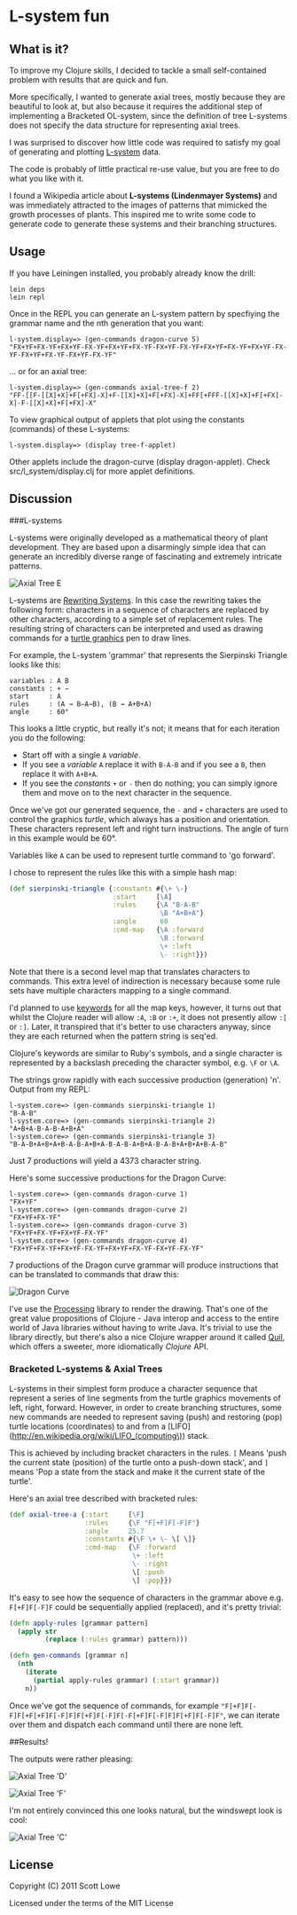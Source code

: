 L-system fun
============

What is it?
----------
To improve my Clojure skills, I decided to tackle a small self-contained problem with results that are quick and fun.

More specifically, I wanted to generate axial trees, mostly because they are beautiful to look at, but also because it requires the additional step of implementing a Bracketed OL-system, since the definition of tree L-systems does not specify the data structure for representing axial trees.

I was surprised to discover how little code was required to satisfy my goal of generating and plotting [L-system] data.

The code is probably of little practical re-use value, but you are free to do what you like with it.

I found a Wikipedia article about **L-systems (Lindenmayer Systems)** and was immediately attracted to the images of patterns that mimicked the growth processes of plants. This inspired me to write some code to generate code to generate these systems and their branching structures.

Usage
-----

If you have Leiningen installed, you probably already know the drill:

    lein deps
    lein repl

Once in the REPL you can generate an L-system pattern by specfiying the
grammar name and the nth generation that you want:

    l-system.display=> (gen-commands dragon-curve 5)
    "FX+YF+FX-YF+FX+YF-FX-YF+FX+YF+FX-YF-FX+YF-FX-YF+FX+YF+FX-YF+FX+YF-FX-YF-FX+YF+FX-YF-FX+YF-FX-YF"
    
... or for an axial tree:

    l-system.display=> (gen-commands axial-tree-f 2)
    "FF-[[F-[[X]+X]+F[+FX]-X]+F-[[X]+X]+F[+FX]-X]+FF[+FFF-[[X]+X]+F[+FX]-X]-F-[[X]+X]+F[+FX]-X"

To view graphical output of applets that plot using the constants (commands) of these L-systems:

    l-system.display=> (display tree-f-applet)

Other applets include the dragon-curve (display dragon-applet). Check src/l_system/display.clj for more applet definitions.


Discussion
----------

###L-systems

L-systems were originally developed as a mathematical theory of plant development. They are based upon a disarmingly simple idea that can generate an incredibly diverse range of fascinating and extremely intricate patterns.

![Axial Tree E](img/axial-tree-e.png)

L-systems are [Rewriting Systems](http://en.wikipedia.org/wiki/Rewriting_system). In this case the rewriting takes the following form: characters in a sequence of characters are replaced
by other characters, according to a simple set of replacement rules. The resulting string of characters can be interpreted and used as drawing commands for a
[turtle graphics](http://en.wikipedia.org/wiki/Turtle_graphics) pen to
draw lines.

For example, the L-system 'grammar' that represents the Sierpinski Triangle looks like this:

    variables : A B
    constants : + −
    start     : A
    rules     : (A → B−A−B), (B → A+B+A)
    angle     : 60°

This looks a little cryptic, but really it's not; it means that for each iteration you do the following:

  - Start off with a single `A` _variable_.
  - If you see a _variable_ `A` replace it with `B-A-B` and if you see a `B`, then replace it with `A+B+A`.
  - If you see the _constants_ `+` or `-` then do nothing; you can simply ignore them and move on to the next
    character in the sequence.

Once we've got our generated sequence, the `-` and `+` characters are used to control the graphics _turtle_, which always has a position and orientation. These characters represent left and right turn instructions. The angle of turn in this example would be 60°.

Variables like `A` can be used to represent turtle command to 'go forward'.

I chose to represent the rules like this with a simple hash map:

```clojure
(def sierpinski-triangle {:constants #{\+ \-}
                          :start     [\A]
                          :rules     {\A "B-A-B"
                                      \B "A+B+A"}
                          :angle      60
                          :cmd-map   {\A :forward
                                      \B :forward
                                      \+ :left
                                      \- :right}})
```
Note that there is a second level map that translates characters to
commands. This extra level of indirection is necessary because some rule sets have multiple characters mapping to a single command.

I'd planned to use [keywords](http://clojure.org/data_structures#toc8) for all the map keys, however, it turns out that whilst the Clojure reader will allow `:A`, `:B` or `:+`, it does not presently allow `:[` or `:]`. Later, it transpired that it's better to use characters anyway, since they are each   returned when the pattern string
is seq'ed.

Clojure's keywords are similar to Ruby's symbols, and a single character is represented by a backslash preceding the character symbol, e.g. `\F` or `\A`.

The strings grow rapidly with each successive production (generation) 'n'. Output from my REPL:

    l-system.core=> (gen-commands sierpinski-triangle 1)
    "B-A-B"
    l-system.core=> (gen-commands sierpinski-triangle 2)
    "A+B+A-B-A-B-A+B+A"
    l-system.core=> (gen-commands sierpinski-triangle 3)
    "B-A-B+A+B+A+B-A-B-A+B+A-B-A-B-A+B+A-B-A-B+A+B+A+B-A-B"

Just 7 productions will yield a 4373 character string.

Here's some successive productions for the Dragon Curve:

    l-system.core=> (gen-commands dragon-curve 1)
    "FX+YF"
    l-system.core=> (gen-commands dragon-curve 2)
    "FX+YF+FX-YF"
    l-system.core=> (gen-commands dragon-curve 3)
    "FX+YF+FX-YF+FX+YF-FX-YF"
    l-system.core=> (gen-commands dragon-curve 4)
    "FX+YF+FX-YF+FX+YF-FX-YF+FX+YF+FX-YF-FX+YF-FX-YF"

7 productions of the Dragon curve grammar will produce instructions that can be translated to commands that draw this:

![Dragon Curve](img/dragon-curve.png)

I've use the [Processing](http://processing.org/) library to render the drawing. That's one of the great value propositions of Clojure - Java interop and access to the entire world of Java libraries
without having to write Java. It's trivial to use the library directly, but there's also a nice Clojure wrapper around it called [Quil](https://github.com/quil/quil), which offers a sweeter, more idiomatically _Clojure_ API.

### Bracketed L-systems & Axial Trees
L-systems in their simplest form produce a character sequence that represent a series of line segments from the turtle graphics movements of left, right, forward. However, in order to create branching structures, some new commands are needed to represent saving (push) and restoring (pop) turtle locations (coordinates) to and from a [LIFO](http://en.wikipedia.org/wiki/LIFO_(computing\)) stack.

This is achieved by including bracket characters in the rules. `[` Means 'push the current state (position) of the turtle onto a push-down stack', and `]` means 'Pop a state from the stack and make it the current state of the turtle'.

Here's an axial tree described with bracketed rules:

```clojure A map of rules for an axial tree
(def axial-tree-a {:start     [\F]
                   :rules     {\F "F[+F]F[-F]F"}
                   :angle     25.7
                   :constants #{\F \+ \- \[ \]}
                   :cmd-map   {\F :forward
                               \+ :left
                               \- :right
                               \[ :push
                               \] :pop}})
```

It's easy to see how the sequence of characters in the grammar above e.g. `F[+F]F[-F]F` could be
sequentially applied (replaced), and it's pretty trivial:

```clojure Using pattern replacement to generate strings
(defn apply-rules [grammar pattern]
  (apply str
         (replace (:rules grammar) pattern)))

(defn gen-commands [grammar n]
  (nth
    (iterate
      (partial apply-rules grammar) (:start grammar))
    n))
```

Once we've got the sequence of commands, for example `"F[+F]F[-F]F[+F[+F]F[-F]F]F[+F]F[-F]F[-F[+F]F[-F]F]F[+F]F[-F]F"`,
we can iterate over them and dispatch each command until there are none left.

##Results!

The outputs were rather pleasing:

![Axial Tree 'D'](img/axial-tree-d.png)

![Axial Tree 'F'](img/axial-tree-f.png)

I'm not entirely convinced this one looks natural, but the windswept look is cool:

![Axial Tree 'C'](img/axial-tree-c.png)


License
-------

Copyright (C) 2011 Scott Lowe

Licensed under the terms of the MIT License

[L-system]: http://en.wikipedia.org/wiki/L-system
